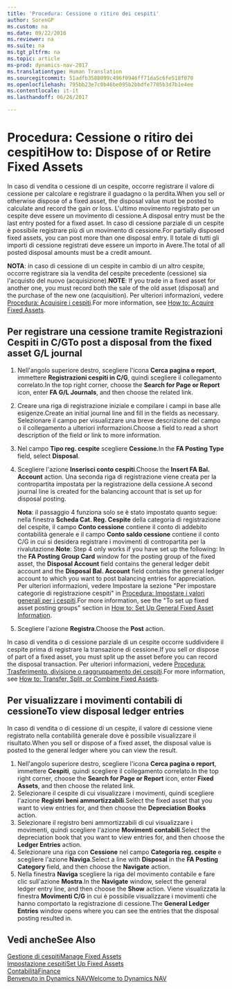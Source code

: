 ```yaml
---
title: 'Procedura: Cessione o ritiro dei cespiti'
author: SorenGP
ms.custom: na
ms.date: 09/22/2016
ms.reviewer: na
ms.suite: na
ms.tgt_pltfrm: na
ms.topic: article
ms-prod: dynamics-nav-2017
ms.translationtype: Human Translation
ms.sourcegitcommit: 51adfb3588099c496f0946ff71da5c6fe518f070
ms.openlocfilehash: 795bb23e7c0b46be095b2bbdfe7705b3d7b1e4ee
ms.contentlocale: it-it
ms.lasthandoff: 06/26/2017

---
```


# <a name="how-to-dispose-of-or-retire-fixed-assets"></a><span data-ttu-id="db464-102">Procedura: Cessione o ritiro dei cespiti</span><span class="sxs-lookup"><span data-stu-id="db464-102">How to: Dispose of or Retire Fixed Assets</span></span>
<span data-ttu-id="db464-103">In caso di vendita o cessione di un cespite, occorre registrare il valore di cessione per calcolare e registrare il guadagno o la perdita.</span><span class="sxs-lookup"><span data-stu-id="db464-103">When you sell or otherwise dispose of a fixed asset, the disposal value must be posted to calculate and record the gain or loss.</span></span> <span data-ttu-id="db464-104">L'ultimo movimento registrato per un cespite deve essere un movimento di cessione.</span><span class="sxs-lookup"><span data-stu-id="db464-104">A disposal entry must be the last entry posted for a fixed asset.</span></span> <span data-ttu-id="db464-105">In caso di cessione parziale di un cespite è possibile registrare più di un movimento di cessione.</span><span class="sxs-lookup"><span data-stu-id="db464-105">For partially disposed fixed assets, you can post more than one disposal entry.</span></span> <span data-ttu-id="db464-106">Il totale di tutti gli importi di cessione registrati deve essere un importo in Avere.</span><span class="sxs-lookup"><span data-stu-id="db464-106">The total of all posted disposal amounts must be a credit amount.</span></span>

 <span data-ttu-id="db464-107">**NOTA**: in caso di cessione di un cespite in cambio di un altro cespite, occorre registrare sia la vendita del cespite precedente (cessione) sia l'acquisto del nuovo (acquisizione).</span><span class="sxs-lookup"><span data-stu-id="db464-107">**NOTE**: If you trade in a fixed asset for another one, you must record both the sale of the old asset (disposal) and the purchase of the new one (acquisition).</span></span> <span data-ttu-id="db464-108">Per ulteriori informazioni, vedere [Procedura: Acquisire i cespiti](fa-how-acquire.md).</span><span class="sxs-lookup"><span data-stu-id="db464-108">For more information, see [How to: Acquire Fixed Assets](fa-how-acquire.md).</span></span>

## <a name="to-post-a-disposal-from-the-fixed-asset-gl-journal"></a><span data-ttu-id="db464-109">Per registrare una cessione tramite Registrazioni Cespiti in C/G</span><span class="sxs-lookup"><span data-stu-id="db464-109">To post a disposal from the fixed asset G/L journal</span></span>  
1. <span data-ttu-id="db464-110">Nell'angolo superiore destro, scegliere l'icona **Cerca pagina o report**, immettere **Registrazioni cespiti in C/G**, quindi scegliere il collegamento correlato.</span><span class="sxs-lookup"><span data-stu-id="db464-110">In the top right corner, choose the **Search for Page or Report** icon, enter **FA G/L Journals**, and then choose the related link.</span></span>  
2. <span data-ttu-id="db464-111">Creare una riga di registrazione iniziale e compilare i campi in base alle esigenze.</span><span class="sxs-lookup"><span data-stu-id="db464-111">Create an initial journal line and fill in the fields as necessary.</span></span> <span data-ttu-id="db464-112">Selezionare il campo per visualizzare una breve descrizione del campo o il collegamento a ulteriori informazioni.</span><span class="sxs-lookup"><span data-stu-id="db464-112">Choose a field to read a short description of the field or link to more information.</span></span>
3. <span data-ttu-id="db464-113">Nel campo **Tipo reg. cespite** scegliere **Cessione**.</span><span class="sxs-lookup"><span data-stu-id="db464-113">In the **FA Posting Type** field, select **Disposal**.</span></span>
4. <span data-ttu-id="db464-114">Scegliere l'azione **Inserisci conto cespiti**.</span><span class="sxs-lookup"><span data-stu-id="db464-114">Choose the **Insert FA Bal. Account** action.</span></span> <span data-ttu-id="db464-115">Una seconda riga di registrazione viene creata per la contropartita impostata per la registrazione della cessione.</span><span class="sxs-lookup"><span data-stu-id="db464-115">A second journal line is created for the balancing account that is set up for disposal posting.</span></span>

    <span data-ttu-id="db464-116">**Nota**: il passaggio 4 funziona solo se è stato impostato quanto segue: nella finestra **Scheda Cat. Reg. Cespite** della categoria di registrazione del cespite, il campo **Conto cessione** contiene il conto di addebito contabilità generale e il campo **Conto saldo cessione** contiene il conto C/G in cui si desidera registrare i movimenti di contropartita per la rivalutazione.</span><span class="sxs-lookup"><span data-stu-id="db464-116">**Note**: Step 4 only works if you have set up the following: In the **FA Posting Group Card** window for the posting group of the fixed asset, the **Disposal Account** field contains the general ledger debit account and the **Disposal Bal. Account** field contains the general ledger account to which you want to post balancing entries for appreciation.</span></span> <span data-ttu-id="db464-117">Per ulteriori informazioni, vedere Impostare la sezione "Per impostare categorie di registrazione cespiti" in [Procedura: Impostare i valori generali per i cespiti](fa-how-setup-general.md).</span><span class="sxs-lookup"><span data-stu-id="db464-117">For more information, see the "To set up fixed asset posting groups" section in [How to: Set Up General Fixed Asset Information](fa-how-setup-general.md).</span></span>
5. <span data-ttu-id="db464-118">Scegliere l'azione **Registra**.</span><span class="sxs-lookup"><span data-stu-id="db464-118">Choose the **Post** action.</span></span>

<span data-ttu-id="db464-119">In caso di vendita o di cessione parziale di un cespite occorre suddividere il cespite prima di registrare la transazione di cessione.</span><span class="sxs-lookup"><span data-stu-id="db464-119">If you sell or dispose of part of a fixed asset, you must split up the asset before you can record the disposal transaction.</span></span> <span data-ttu-id="db464-120">Per ulteriori informazioni, vedere [Procedura: Trasferimento, divisione o raggruppamento dei cespiti](fa-how-trans-split-combine.md).</span><span class="sxs-lookup"><span data-stu-id="db464-120">For more information, see [How to: Transfer, Split, or Combine Fixed Assets](fa-how-trans-split-combine.md).</span></span>

## <a name="to-view-disposal-ledger-entries"></a><span data-ttu-id="db464-121">Per visualizzare i movimenti contabili di cessione</span><span class="sxs-lookup"><span data-stu-id="db464-121">To view disposal ledger entries</span></span>  
<span data-ttu-id="db464-122">In caso di vendita o di cessione di un cespite, il valore di cessione viene registrato nella contabilità generale dove è possibile visualizzare il risultato.</span><span class="sxs-lookup"><span data-stu-id="db464-122">When you sell or dispose of a fixed asset, the disposal value is posted to the general ledger where you can view the result.</span></span>   

1. <span data-ttu-id="db464-123">Nell'angolo superiore destro, scegliere l'icona **Cerca pagina o report**, immettere **Cespiti**, quindi scegliere il collegamento correlato.</span><span class="sxs-lookup"><span data-stu-id="db464-123">In the top right corner, choose the **Search for Page or Report** icon, enter **Fixed Assets**, and then choose the related link.</span></span>  
2. <span data-ttu-id="db464-124">Selezionare il cespite di cui visualizzare i movimenti, quindi scegliere l'azione **Registri beni ammortizzabili**.</span><span class="sxs-lookup"><span data-stu-id="db464-124">Select the fixed asset that you want to view entries for, and then choose the **Depreciation Books** action.</span></span>
3. <span data-ttu-id="db464-125">Selezionare il registro beni ammortizzabili di cui visualizzare i movimenti, quindi scegliere l'azione **Movimenti contabili**.</span><span class="sxs-lookup"><span data-stu-id="db464-125">Select the depreciation book that you want to view entries for, and then choose the **Ledger Entries** action.</span></span>
4. <span data-ttu-id="db464-126">Selezionare una riga con **Cessione** nel campo **Categoria reg. cespite** e scegliere l'azione **Naviga**.</span><span class="sxs-lookup"><span data-stu-id="db464-126">Select a line with **Disposal** in the **FA Posting Category** field, and then choose the **Navigate** action.</span></span>  
5. <span data-ttu-id="db464-127">Nella finestra **Naviga** scegliere la riga del movimento contabile e fare clic sull'azione **Mostra**.</span><span class="sxs-lookup"><span data-stu-id="db464-127">In the **Navigate** window, select the general ledger entry line, and then choose the **Show** action.</span></span>
<span data-ttu-id="db464-128">Viene visualizzata la finestra **Movimenti C/G** in cui è possibile visualizzare i movimenti che hanno comportato la registrazione di cessione.</span><span class="sxs-lookup"><span data-stu-id="db464-128">The **General Ledger Entries** window opens where you can see the entries that the disposal posting resulted in.</span></span>

## <a name="see-also"></a><span data-ttu-id="db464-129">Vedi anche</span><span class="sxs-lookup"><span data-stu-id="db464-129">See Also</span></span>
[<span data-ttu-id="db464-130">Gestione di cespiti</span><span class="sxs-lookup"><span data-stu-id="db464-130">Manage Fixed Assets</span></span>](fa-manage.md)  
[<span data-ttu-id="db464-131">Impostazione cespiti</span><span class="sxs-lookup"><span data-stu-id="db464-131">Set Up Fixed Assets</span></span>](fa-setup.md)  
[<span data-ttu-id="db464-132">Contabilità</span><span class="sxs-lookup"><span data-stu-id="db464-132">Finance</span></span>](finance-setup.md)  
[<span data-ttu-id="db464-133">Benvenuto in Dynamics NAV</span><span class="sxs-lookup"><span data-stu-id="db464-133">Welcome to Dynamics NAV</span></span>](across-get-started.md)

